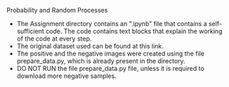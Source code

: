 Probability and Random Processes

* The Assignment directory contains an ".ipynb" file that contains a self-sufficient code. The code contains text blocks that explain the working of the code at every step. 
* The original dataset used can be found at this link.
* The positive and the negative images were created using the file prepare_data.py, which is already present in the directory.
* DO NOT RUN the file prepare_data.py file, unless it is required to download more negative samples.
